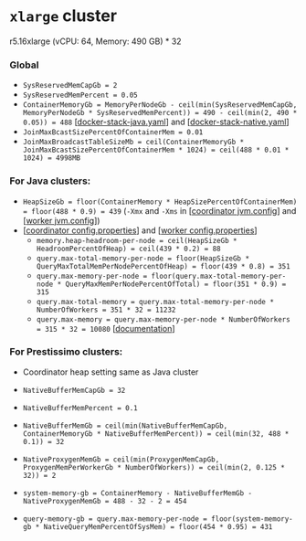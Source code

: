 # `xlarge` cluster
r5.16xlarge (vCPU: 64, Memory: 490 GB) * 32

### Global
* `SysReservedMemCapGb = 2`
* `SysReservedMemPercent = 0.05`
* `ContainerMemoryGb = MemoryPerNodeGb - ceil(min(SysReservedMemCapGb, MemoryPerNodeGb * SysReservedMemPercent)) = 490 - ceil(min(2, 490 * 0.05)) = 488` [[docker-stack-java.yaml](docker-stack-java.yaml)] and [[docker-stack-native.yaml](docker-stack-native.yaml)]
* `JoinMaxBcastSizePercentOfContainerMem = 0.01`
* `JoinMaxBroadcastTableSizeMb = ceil(ContainerMemoryGb * JoinMaxBcastSizePercentOfContainerMem * 1024) = ceil(488 * 0.01 * 1024) = 4998MB`
### For Java clusters:
* `HeapSizeGb = floor(ContainerMemory * HeapSizePercentOfContainerMem) = floor(488 * 0.9) = 439` (`-Xmx` and `-Xms` in [[coordinator jvm.config](coordinator/jvm.config)] and [[worker jvm.config](workers/jvm.config)])
* [[coordinator config.properties](coordinator/config.properties)] and [[worker config.properties](worker/config.properties)]
  * `memory.heap-headroom-per-node = ceil(HeapSizeGb * HeadroomPercentOfHeap) = ceil(439 * 0.2) = 88`
  * `query.max-total-memory-per-node = floor(HeapSizeGb * QueryMaxTotalMemPerNodePercentOfHeap) = floor(439 * 0.8) = 351`
  * `query.max-memory-per-node = floor(query.max-total-memory-per-node * QueryMaxMemPerNodePercentOfTotal) = floor(351 * 0.9) = 315`
  * `query.max-total-memory = query.max-total-memory-per-node * NumberOfWorkers = 351 * 32 = 11232`
  * `query.max-memory = query.max-memory-per-node * NumberOfWorkers = 315 * 32 = 10080` [[documentation](https://prestodb.io/docs/current/admin/properties.html#memory-management-properties)]
### For Prestissimo clusters:
* Coordinator heap setting same as Java cluster
* `NativeBufferMemCapGb = 32`
* `NativeBufferMemPercent = 0.1`
* `NativeBufferMemGb = ceil(min(NativeBufferMemCapGb, ContainerMemoryGb * NativeBufferMemPercent)) = ceil(min(32, 488 * 0.1)) = 32`
* `NativeProxygenMemGb = ceil(min(ProxygenMemCapGb, ProxygenMemPerWorkerGb * NumberOfWorkers)) = ceil(min(2, 0.125 * 32)) = 2`

* `system-memory-gb = ContainerMemory - NativeBufferMemGb - NativeProxygenMemGb = 488 - 32 - 2 = 454`
* `query-memory-gb = query.max-memory-per-node = floor(system-memory-gb * NativeQueryMemPercentOfSysMem) = floor(454 * 0.95) = 431`

